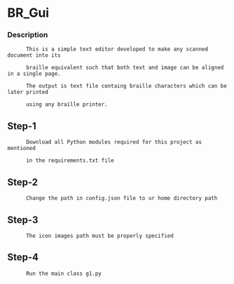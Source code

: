 # BR_Gui
   ### Description
          This is a simple text editor developed to make any scanned document into its 
          
          braille equivalent such that both text and image can be aligned in a single page.
          
          The output is text file containg braille characters which can be later printed 
          
          using any braille printer. 

## Step-1  
          Download all Python modules required for this project as mentioned 
          
          in the requirements.txt file
          
## Step-2
          Change the path in config.json file to ur home directory path
          
## Step-3
          The icon images path must be properly specified

## Step-4
          Run the main class g1.py
